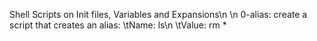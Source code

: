 Shell Scripts on Init files, Variables and Expansions\n
\n
0-alias: create a script that creates an alias:
\tName: ls\n
\tValue: rm *

